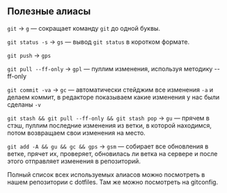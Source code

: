 ## Полезные алиасы

`git` → `g` — сокращает команду `git` до одной буквы.

`git status -s` → `gs` — вывод `git status` в коротком формате.

`git push` → `gps`

`git pull --ff-only` → `gpl` — пуллим изменения, используя методику --ff-only

`git commit -va` → `gc` — автоматически стейджим все изменения `-a` и делаем коммит, в редакторе показываем какие изменения у нас были сделаны `-v`

`git stash && git pull --ff-only && git stash pop` → `gu` — прячем в стэш, пуллим последние изменения из ветки, в которой находимся, потом возвращаем свои изменения на место.

`git add -A && gu && gc && gps` → `gsm` — собирает все обновления в ветке, прячет их, проверяет, обновилась ли ветка на сервере и после этого отправляет изменения в репозиторий.

Полный список всех используемых алиасов можно посмотреть в нашем репозитории с dotfiles. Там же можно посмотреть на gitconfig.
